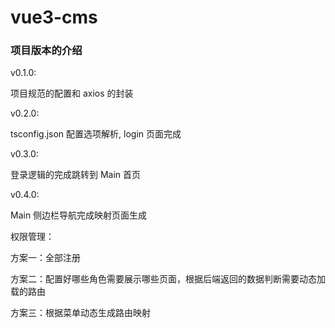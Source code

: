 # vue3-cms

### 项目版本的介绍

v0.1.0:

项目规范的配置和 axios 的封装

v0.2.0:

tsconfig.json 配置选项解析, login 页面完成

v0.3.0:

登录逻辑的完成跳转到 Main 首页

v0.4.0:

Main 侧边栏导航完成映射页面生成





权限管理：

方案一：全部注册

方案二：配置好哪些角色需要展示哪些页面，根据后端返回的数据判断需要动态加载的路由

方案三：根据菜单动态生成路由映射